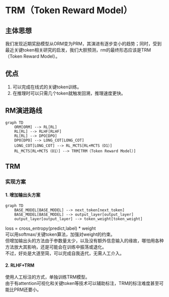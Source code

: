 # TRM（Token Reward Model）

## 主体思想
我们发现近期奖励模型从ORM变为PRM，其演进有逐步变小的趋势；同时，受到最近关键token相关研究的启发，我们大胆预测，rm的最终形态应该是TRM（Token Reward Model）。

## 优点
1. 可以完成在线式的关键token训练。
2. 在推理时可以只需几个token就触发回溯，推理速度更快。

## RM演进路线
```mermaid
graph TD
    ORM[ORM] --> RL[RL]
    RL[RL] --> RLHF[RLHF]
    RL[RL] --> DPO[DPO]
    DPO[DPO] --> LONG_COT[LONG_COT]
    LONG_COT[LONG_COT] --> RL_MCTS[RL+MCTS（O1）]
    RL_MCTS[RL+MCTS（O1）] --> TRM[TRM（Token Reward Model）]
```

## TRM
### 实现方案
#### 1. 增加输出头方案
```mermaid
graph TD
    BASE_MODEL[BASE_MODEL] --> next_token[next_token]
    BASE_MODEL[BASE_MODEL] --> output_layer[output_layer]
    output_layer[output_layer] --> token_weight[token_weight]
```
loss = cross_entropy(predict,label) * weight
<br>可以用softmax/关键token算法，加强对weight的约束。
<br>但增加输出头的方法由于参数量太少，以及没有额外信息输入的缘故，哪怕用各种方法放大其影响，还是可能会在训练中振荡或退化。
<br>不过，好处是大道至简，可以完成自我迭代，无需人工介入。

#### 2. RLHF+TRM
使用人工标注的方式，单独训练TRM模型。
<br>由于有attention可视化和关键token等技术可以辅助标注，TRM的标注难度甚至可能比PRM还要小。
